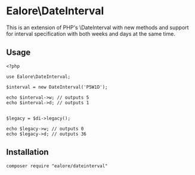 # Ealore\DateInterval

This is an extension of PHP's \DateInterval with new methods and support for interval specification with both weeks and days at the same time.

## Usage

	<?php
	
	use Ealore\DateInterval;
	
	$interval = new DateInterval('P5W1D');
	
	echo $interval->w; // outputs 5
	echo $interval->d; // outputs 1
	
	
	$legacy = $di->legacy();
	
	echo $legacy->w; // outputs 0
	echo $legacy->d; // outputs 36
	    

## Installation

    composer require "ealore/dateinterval"

